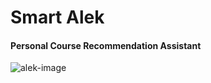 # Smart Alek 
#### Personal Course Recommendation Assistant

![alek-image](https://raw.githubusercontent.com/andrewwong97/smart-alek/master/alek.jpg?token=AG_8oUFLBQlHFcC-BtRgYkQOSiQaIVT1ks5XHnGZwA%3D%3D)


